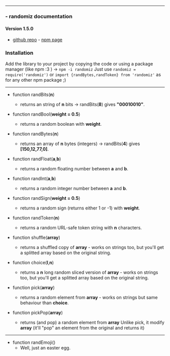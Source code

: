 -------
### - randomiz documentation

#### Version 1.5.0
- [github repo](https://github.com/manerr/randomiz) - [npm page](https://www.npmjs.com/package/randomiz)

### Installation

Add the library to your project by copying the code or using a package manager (like npm :3 )  -> `npm -i randomiz`
Just use `randomiz = require('randomiz')` or `import {randBytes,randToken} from 'randomiz'` as for any other npm package ;) 

 
-------

- function randBits(**n**)
    - returns an string of **n** bits → randBits(**8**) gives **"00010010"**.


- function randBool(**weight = 0.5**)
    - returns a random boolean with **weight**.


- function randBytes(**n**)
    - returns an array of **n** bytes (integers) → randBits(**4**) gives **[150,12,77,0]**.


- function randFloat(**a**,**b**)
    - returns a random floating number between **a** and **b**.
    

- function randInt(**a**,**b**)
    - returns a random integer number between **a** and **b**.


- function randSign(**weight = 0.5**)
    - returns a random sign (returns either 1 or -1) with **weight**.


- function randToken(**n**)
    - returns a random URL-safe token string with **n** characters.


- function shuffle(**array**)
    - returns a shuffled copy of **array** - works on strings too, but you'll get a splitted array based on the original string. 


- function choice(**l**,**n**)
    - returns a **n** long random sliced version of **array** - works on strings too, but you'll get a splitted array based on the original string. 


- function pick(**array**)
    - returns a random element from **array** - works on strings but same behaviour than **choice**. 


- function pickPop(**array**)
    - returns (and pop) a random element from **array** 
    Unlike pick, it modify **array** (it'll "pop" an element from the original and returns it)

-------

- function randEmoji()
    - Well, just an easter egg.